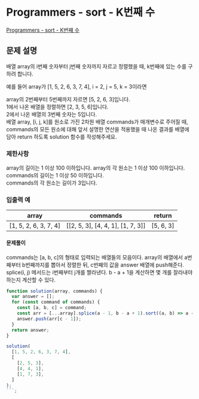 # Programmers - sort - K번째 수

[Programmers - sort - K번째 수](https://school.programmers.co.kr/learn/courses/30/lessons/42748)

## 문제 설명

배열 array의 i번째 숫자부터 j번째 숫자까지 자르고 정렬했을 때, k번째에 있는 수를 구하려 합니다.

예를 들어 array가 [1, 5, 2, 6, 3, 7, 4], i = 2, j = 5, k = 3이라면

array의 2번째부터 5번째까지 자르면 [5, 2, 6, 3]입니다.  
1에서 나온 배열을 정렬하면 [2, 3, 5, 6]입니다.  
2에서 나온 배열의 3번째 숫자는 5입니다.  
배열 array, [i, j, k]를 원소로 가진 2차원 배열 commands가 매개변수로 주어질 때, commands의 모든 원소에 대해 앞서 설명한 연산을 적용했을 때 나온 결과를 배열에 담아 return 하도록 solution 함수를 작성해주세요.

### 제한사항

array의 길이는 1 이상 100 이하입니다.
array의 각 원소는 1 이상 100 이하입니다.  
commands의 길이는 1 이상 50 이하입니다.  
commands의 각 원소는 길이가 3입니다.

### 입출력 예

| array                 | commands                          | return    |
| --------------------- | --------------------------------- | --------- |
| [1, 5, 2, 6, 3, 7, 4] | [[2, 5, 3], [4, 4, 1], [1, 7, 3]] | [5, 6, 3] |

#### 문제풀이

commands는 [a, b, c]의 형태로 입력되는 배열들의 모음이다.
array의 배열에서 a번째부터 b번째까지를 뽑아서 정렬한 뒤, c번째의 값을 answer 배열에 push해준다.
splice(i, j) 메서드는 i번째부터 j개를 짤라낸다. b - a + 1을 계산하면 몇 개를 잘라내야하는지 계산할 수 있다.

````js
function solution(array, commands) {
  var answer = [];
  for (const command of commands) {
    const [a, b, c] = command;
    const arr = [...array].splice(a - 1, b - a + 1).sort((a, b) => a - b);
    answer.push(arr[c - 1]);
  }
  return answer;
}

solution(
  [1, 5, 2, 6, 3, 7, 4],
  [
    [2, 5, 3],
    [4, 4, 1],
    [1, 7, 3],
  ]
);
```;
````
